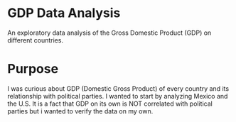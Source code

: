 # GDP Data Analysis
An exploratory data analysis of the Gross Domestic Product (GDP) on different countries.

# Purpose
I was curious about GDP (Domestic Gross Product) of every country and its relationship with political parties. I wanted to start by analyzing Mexico and the U.S.
It is a fact that GDP on its own is NOT correlated with political parties but i wanted to verify the data on my own. 
